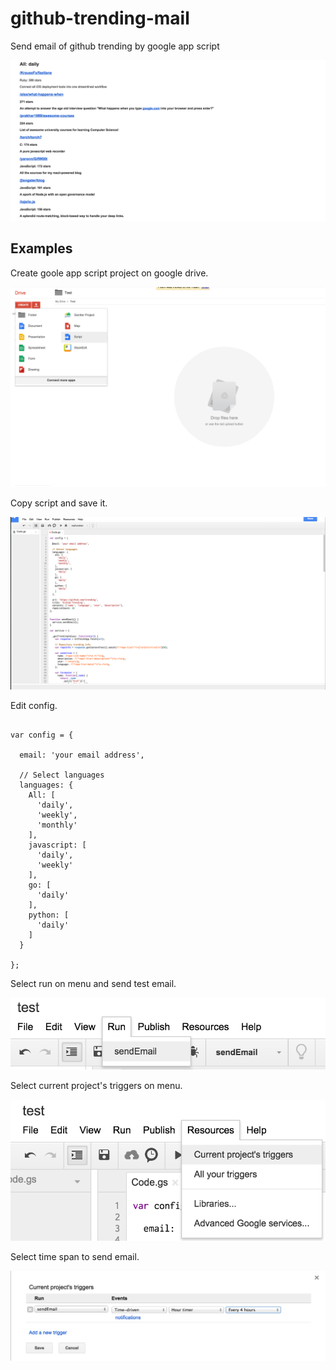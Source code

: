 # github-trending-mail

Send email of github trending by google app script

![result.png](https://github.com/takeharumikami/github-trending-mail/blob/master/img/result.png)

## Examples

Create goole app script project on google drive.

![create.png](https://github.com/takeharumikami/github-trending-mail/blob/master/img/create.png)

Copy script and save it.

![save-script.png](https://github.com/takeharumikami/github-trending-mail/blob/master/img/save-script.png)

Edit config.

```

var config = {

  email: 'your email address',

  // Select languages
  languages: {
    All: [
      'daily',
      'weekly',
      'monthly'
    ],
    javascript: [
      'daily',
      'weekly'
    ],
    go: [
      'daily'
    ],
    python: [
      'daily'
    ]
  }

};

```

Select run on menu and send test email.

![send-test.png](https://github.com/takeharumikami/github-trending-mail/blob/master/img/send-test.png)

Select current project's triggers on menu.

![select-trigger.png](https://github.com/takeharumikami/github-trending-mail/blob/master/img/select-trigger.png)

Select time span to send email.

![select-trigger2.png](https://github.com/takeharumikami/github-trending-mail/blob/master/img/select-trigger2.png)
